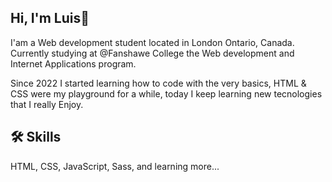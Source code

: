 
## Hi, I'm Luis👋

I'am a Web development student located in London Ontario, Canada. Currently studying at @Fanshawe College the Web development and Internet Applications program. 

Since 2022 I started learning how to code with the very basics, HTML & CSS were my playground for a while, today I keep learning new tecnologies that I really Enjoy.


## 🛠 Skills
HTML, CSS, JavaScript, Sass, and learning more...

